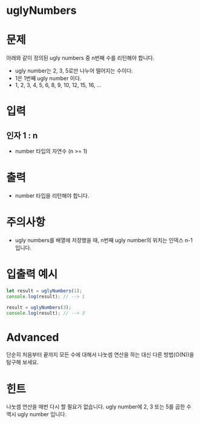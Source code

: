 uglyNumbers
===

# 문제
아래와 같이 정의된 ugly numbers 중 n번째 수를 리턴해야 합니다.

* ugly number는 2, 3, 5로만 나누어 떨어지는 수이다.
* 1은 1번째 ugly number 이다.
* 1, 2, 3, 4, 5, 6, 8, 9, 10, 12, 15, 16, ...

# 입력
## 인자 1 : n
* number 타입의 자연수 (n >= 1)

# 출력
* number 타입을 리턴해야 합니다.

# 주의사항
* ugly numbers를 배열에 저장했을 때, n번째 ugly number의 위치는 인덱스 n-1 입니다.

# 입출력 예시
```javascript
let result = uglyNumbers(1);
console.log(result); // --> 1

result = uglyNumbers(3);
console.log(result); // --> 3
```

# Advanced
단순히 처음부터 끝까지 모든 수에 대해서 나눗셈 연산을 하는 대신 다른 방법(O(N))을 탐구해 보세요.

# 힌트
나눗셈 연산을 매번 다시 할 필요가 없습니다. ugly number에 2, 3 또는 5를 곱한 수 역시 ugly number 입니다.